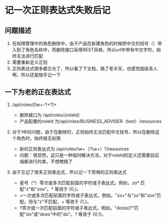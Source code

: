 # 记一次正则表达式失败后记
## 问题描述
1. 在权限管理中的角色删除中，由于产品在新建角色的时候把中文的括号（）带入到了角色名称中，而删除接口采用REST风格，所以url中带有中文字符，始终无法进行匹配
2. 需要重新定义正则
3. 正则表达式很多都忘光了，所以看了下文档，搞了老半天，也感觉超级丢人啊，所以还是随手记一下

## 一下为老的正在表达式
1. /api/roles/[\w+-?+?]+ 
    - 删除接口为 /api/roles/{roleId}
    - 产品配置的roleId 为/api/roles/BUSINESS_ADVISER（test）/resources
2. 对于1中的问题，由于在删除时，正则始终无法匹配中文括号，所以在删除这个角色时，始终报无权限
    - 新的正则表达式为 /api/roles/\w+（?\w+）?/resources
    - 问题：很显然，这只是一种临时解决方法，对于roleId的定义还需要前后端都进行约束，不想瞎搞了

3. 由于忘记了很多正则表达式，所以记一下常用的正则表达式
    - 星号（\*）零次或多次匹配前面的字符或子表达式。例如，zo* 匹配"z"和"zoo"。* 等效于 {0,}。
    - +一次或多次匹配前面的字符或子表达式。例如，"zo+"与"zo"和"zoo"匹配，但与"z"不匹配。+ 等效于 {1,}。
    - ?零次或一次匹配前面的字符或子表达式。例如，"do(es)?"匹配"do"或"does"中的"do"。? 等效于 {0,1}。
